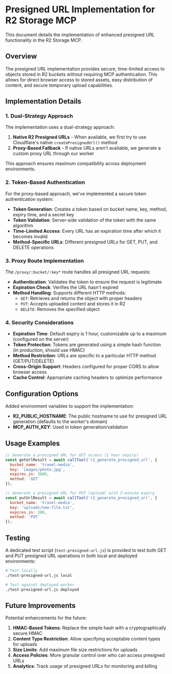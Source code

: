 # Presigned URL Implementation for R2 Storage MCP

This document details the implementation of enhanced presigned URL functionality in the R2 Storage MCP.

## Overview

The presigned URL implementation provides secure, time-limited access to objects stored in R2 buckets without requiring MCP authentication. This allows for direct browser access to stored assets, easy distribution of content, and secure temporary upload capabilities.

## Implementation Details

### 1. Dual-Strategy Approach

The implementation uses a dual-strategy approach:

1. **Native R2 Presigned URLs** - When available, we first try to use Cloudflare's native `createPresignedUrl()` method
2. **Proxy-Based Fallback** - If native URLs aren't available, we generate a custom proxy URL through our worker

This approach ensures maximum compatibility across deployment environments.

### 2. Token-Based Authentication

For the proxy-based approach, we've implemented a secure token authentication system:

- **Token Generation**: Creates a token based on bucket name, key, method, expiry time, and a secret key
- **Token Validation**: Server-side validation of the token with the same algorithm
- **Time-Limited Access**: Every URL has an expiration time after which it becomes invalid
- **Method-Specific URLs**: Different presigned URLs for GET, PUT, and DELETE operations

### 3. Proxy Route Implementation

The `/proxy/:bucket/:key*` route handles all presigned URL requests:

- **Authentication**: Validates the token to ensure the request is legitimate
- **Expiration Check**: Verifies the URL hasn't expired
- **Method Handling**: Supports different HTTP methods:
  - `GET`: Retrieves and returns the object with proper headers
  - `PUT`: Accepts uploaded content and stores it in R2
  - `DELETE`: Removes the specified object

### 4. Security Considerations

- **Expiration Time**: Default expiry is 1 hour, customizable up to a maximum (configured on the server)
- **Token Protection**: Tokens are generated using a simple hash function (in production, should use HMAC)
- **Method Restriction**: URLs are specific to a particular HTTP method (GET/PUT/DELETE)
- **Cross-Origin Support**: Headers configured for proper CORS to allow browser access
- **Cache Control**: Appropriate caching headers to optimize performance

## Configuration Options

Added environment variables to support the implementation:

- **R2_PUBLIC_HOSTNAME**: The public hostname to use for presigned URL generation (defaults to the worker's domain)
- **MCP_AUTH_KEY**: Used in token generation/validation

## Usage Examples

```javascript
// Generate a presigned URL for GET access (1 hour expiry)
const getUrlResult = await callTool('r2_generate_presigned_url', {
  bucket_name: 'travel-media',
  key: 'images/photo.jpg',
  expires_in: 3600,
  method: 'GET'
});

// Generate a presigned URL for PUT (upload) with 5-minute expiry
const putUrlResult = await callTool('r2_generate_presigned_url', {
  bucket_name: 'travel-media',
  key: 'uploads/new-file.txt',
  expires_in: 300,
  method: 'PUT'
});
```

## Testing

A dedicated test script (`test-presigned-url.js`) is provided to test both GET and PUT presigned URL operations in both local and deployed environments:

```bash
# Test locally
./test-presigned-url.js local

# Test against deployed worker
./test-presigned-url.js deployed
```

## Future Improvements

Potential enhancements for the future:

1. **HMAC-Based Tokens**: Replace the simple hash with a cryptographically secure HMAC
2. **Content Type Restriction**: Allow specifying acceptable content types for uploads
3. **Size Limits**: Add maximum file size restrictions for uploads
4. **Access Policies**: More granular control over who can access presigned URLs
5. **Analytics**: Track usage of presigned URLs for monitoring and billing